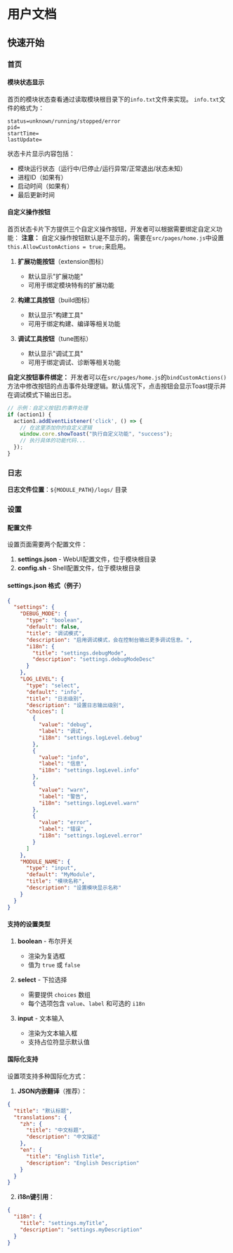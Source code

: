 # 用户文档

## 快速开始

### 首页

#### 模块状态显示
首页的模块状态查看通过读取模块根目录下的`info.txt`文件来实现。
`info.txt`文件的格式为：
```
status=unknown/running/stopped/error
pid=
startTime=
lastUpdate=
```

状态卡片显示内容包括：
- 模块运行状态（运行中/已停止/运行异常/正常退出/状态未知）
- 进程ID（如果有）
- 启动时间（如果有）
- 最后更新时间

#### 自定义操作按钮
首页状态卡片下方提供三个自定义操作按钮，开发者可以根据需要绑定自定义功能：
**注意：** 自定义操作按钮默认是不显示的，需要在`src/pages/home.js`中设置`this.AllowCustomActions = true;`来启用。

1. **扩展功能按钮**（extension图标）
   - 默认显示"扩展功能"
   - 可用于绑定模块特有的扩展功能

2. **构建工具按钮**（build图标）
   - 默认显示"构建工具"
   - 可用于绑定构建、编译等相关功能

3. **调试工具按钮**（tune图标）
   - 默认显示"调试工具"
   - 可用于绑定调试、诊断等相关功能

**自定义按钮事件绑定：**
开发者可以在`src/pages/home.js`的`bindCustomActions()`方法中修改按钮的点击事件处理逻辑。默认情况下，点击按钮会显示Toast提示并在调试模式下输出日志。

```javascript
// 示例：自定义按钮1的事件处理
if (action1) {
  action1.addEventListener('click', () => {
    // 在这里添加你的自定义逻辑
    window.core.showToast("执行自定义功能", "success");
    // 执行具体的功能代码...
  });
}
```

### 日志

**日志文件位置**：`${MODULE_PATH}/logs/` 目录

### 设置

#### 配置文件
设置页面需要两个配置文件：

1. **settings.json** - WebUI配置文件，位于模块根目录
2. **config.sh** - Shell配置文件，位于模块根目录

#### settings.json 格式（例子）
```json
{
  "settings": {
    "DEBUG_MODE": {
      "type": "boolean",
      "default": false,
      "title": "调试模式",
      "description": "启用调试模式，会在控制台输出更多调试信息。",
      "i18n": {
        "title": "settings.debugMode",
        "description": "settings.debugModeDesc"
      }
    },
    "LOG_LEVEL": {
      "type": "select",
      "default": "info",
      "title": "日志级别",
      "description": "设置日志输出级别",
      "choices": [
        {
          "value": "debug",
          "label": "调试",
          "i18n": "settings.logLevel.debug"
        },
        {
          "value": "info",
          "label": "信息",
          "i18n": "settings.logLevel.info"
        },
        {
          "value": "warn",
          "label": "警告",
          "i18n": "settings.logLevel.warn"
        },
        {
          "value": "error",
          "label": "错误",
          "i18n": "settings.logLevel.error"
        }
      ]
    },
    "MODULE_NAME": {
      "type": "input",
      "default": "MyModule",
      "title": "模块名称",
      "description": "设置模块显示名称"
    }
  }
}
```

#### 支持的设置类型

1. **boolean** - 布尔开关
   - 渲染为复选框
   - 值为 `true` 或 `false`

2. **select** - 下拉选择
   - 需要提供 `choices` 数组
   - 每个选项包含 `value`、`label` 和可选的 `i18n`

3. **input** - 文本输入
   - 渲染为文本输入框
   - 支持占位符显示默认值

#### 国际化支持

设置项支持多种国际化方式：

1. **JSON内嵌翻译**（推荐）：
```json
{
  "title": "默认标题",
  "translations": {
    "zh": {
      "title": "中文标题",
      "description": "中文描述"
    },
    "en": {
      "title": "English Title",
      "description": "English Description"
    }
  }
}
```

2. **i18n键引用**：
```json
{
  "i18n": {
    "title": "settings.myTitle",
    "description": "settings.myDescription"
  }
}
```
